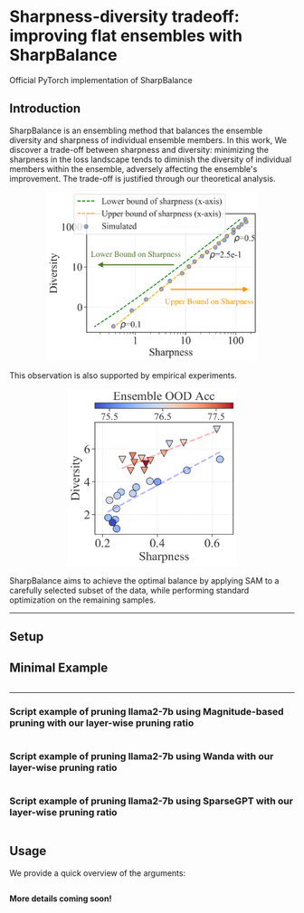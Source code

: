 # Sharpness-diversity tradeoff: improving flat ensembles with SharpBalance
Official PyTorch implementation of SharpBalance

## Introduction
SharpBalance is an ensembling method that balances the ensemble diversity and sharpness of individual ensemble members. In this work, We discover a trade-off between sharpness and diversity: minimizing the sharpness in the loss landscape tends to diminish the diversity of individual members within the ensemble, adversely affecting the ensemble's improvement. The trade-off is justified through our theoretical analysis.
<p align="center">
<img src="./assert/simulated_estimated.png" width="375" height="300">
</p>
This observation is also supported by empirical experiments.
<p align="center">
<img src="./assert/teaser_cifar10_trade_off.png" width="300" height="315">
</p>
SharpBalance aims to achieve the optimal balance by applying SAM to a carefully selected subset of the data, while performing standard optimization on the remaining samples.

---
## Setup


## Minimal Example
```

```


--- 
### Script example of pruning llama2-7b using Magnitude-based pruning with our layer-wise pruning ratio
```

```

### Script example of pruning llama2-7b using Wanda with our layer-wise pruning ratio
```

```

### Script example of pruning llama2-7b using SparseGPT with our layer-wise pruning ratio
```

```


## Usage
We provide a quick overview of the arguments:  
```

```


**More details coming soon!**
